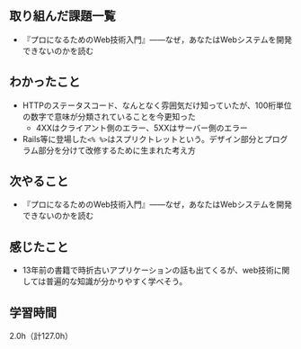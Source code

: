 ## 取り組んだ課題一覧
- 『プロになるためのWeb技術入門』――なぜ，あなたはWebシステムを開発できないのかを読む

## わかったこと
- HTTPのステータスコード、なんとなく雰囲気だけ知っていたが、100桁単位の数字で意味が分類されていることを今更知った
  - 4XXはクライアント側のエラー、5XXはサーバー側のエラー
- Rails等に登場した`<% %>`はスプリクトレットという。デザイン部分とプログラム部分を分けて改修するために生まれた考え方
## 次やること
- 『プロになるためのWeb技術入門』――なぜ，あなたはWebシステムを開発できないのかを読む

## 感じたこと
- 13年前の書籍で時折古いアプリケーションの話も出てくるが、web技術に関しては普遍的な知識が分かりやすく学べそう。

## 学習時間
2.0h（計127.0h）
